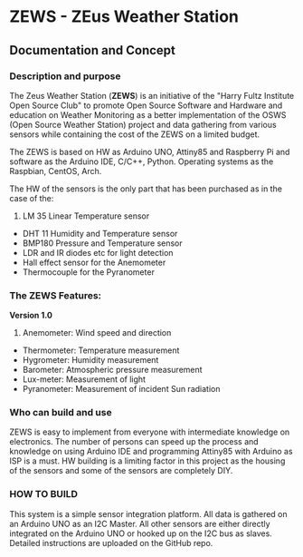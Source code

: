 # ZEWS - ZEus Weather Station
## Documentation and Concept


### Description and purpose


The Zeus Weather Station (**ZEWS**) is an initiative of the 
"Harry Fultz Institute Open Source Club" to promote Open Source Software and Hardware 
and education on Weather Monitoring as a better implementation of the OSWS (Open Source Weather Station) project and data gathering from various sensors while containing the cost of the ZEWS on a limited budget.

The ZEWS is based on HW as Arduino UNO, Attiny85 and Raspberry Pi and software as the 
Arduino IDE, C/C++, Python. Operating systems as the Raspbian, CentOS, Arch.

The HW of the sensors is the only part that has been purchased as in the case of the:

1. LM 35 Linear Temperature sensor
- DHT 11 Humidity and Temperature sensor
- BMP180 Pressure and Temperature sensor
- LDR and IR diodes etc for light detection
- Hall effect sensor for the Anemometer
- Thermocouple for the Pyranometer


### The ZEWS Features:

**Version 1.0**

1. Anemometer: Wind speed and direction
- Thermometer: Temperature measurement
- Hygrometer: Humidity measurement
- Barometer: Atmospheric pressure measurement
- Lux-meter: Measurement of light 
- Pyranometer: Measurement of incident Sun radiation


### Who can build and use

ZEWS is easy to implement from everyone with intermediate knowledge on electronics.
The number of persons can speed up the process and knowledge on using Arduino IDE 
and programming Attiny85 with Arduino as ISP is a must. HW building is a limiting factor in this
project as the housing of the sensors and some of the sensors are completely DIY.


### HOW TO BUILD

This system is a simple sensor integration platform. All data is gathered on an Arduino UNO as an I2C Master.
All other sensors are either directly integrated on the Arduino UNO or hooked up on the I2C bus as slaves. 
Detailed instructions are uploaded on the GitHub repo.
